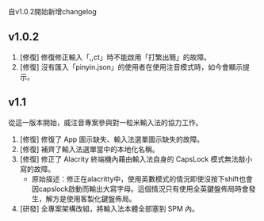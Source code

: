 自v1.0.2開始新增changelog

## v1.0.2

1. [修復] 修復修正輸入「,,ct」時不能啟用「打繁出簡」的故障。
2. [修復] 沒有匯入「pinyin.json」的使用者在使用注音模式時，如今會顯示提示。

## v1.1

從這一版本開始，威注音專案參與對一粒米輸入法的協力工作。

1. [修復] 修復了 App 圖示缺失、輸入法選單圖示缺失的故障。
2. [修復] 補齊了輸入法選單當中的本地化名稱。
3. [修復] 修正了 Alacrity 終端機內藉由輸入法自身的 CapsLock 模式無法敲小寫的故障。
	- 原始描述：修正在alacritty中，使用英數模式的情況即使沒按下shift也會因capslock啟動而輸出大寫字母。這個情況只有使用全英鍵盤佈局時會發生，解方是使用客製化鍵盤佈局。
4. [研發] 全專案架構改組，將輸入法本體全部塞到 SPM 內。
